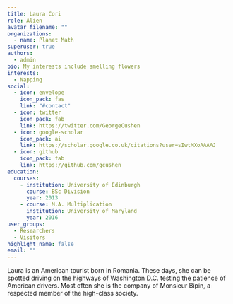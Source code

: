 ```yaml
---
title: Laura Cori
role: Alien
avatar_filename: ""
organizations:
  - name: Planet Math
superuser: true
authors:
  - admin
bio: My interests include smelling flowers
interests:
  - Napping
social:
  - icon: envelope
    icon_pack: fas
    link: "#contact"
  - icon: twitter
    icon_pack: fab
    link: https://twitter.com/GeorgeCushen
  - icon: google-scholar
    icon_pack: ai
    link: https://scholar.google.co.uk/citations?user=sIwtMXoAAAAJ
  - icon: github
    icon_pack: fab
    link: https://github.com/gcushen
education:
  courses:
    - institution: University of Edinburgh
      course: BSc Division
      year: 2013
    - course: M.A. Multiplication
      institution: University of Maryland
      year: 2016
user_groups:
  - Researchers
  - Visitors
highlight_name: false
email: ""
---
```

Laura is an American tourist born in Romania. These days, she can be spotted driving on the highways of Washington D.C. testing the patience of American drivers.  Most often she is the company of Monsieur Bipin, a respected member of the high-class society.